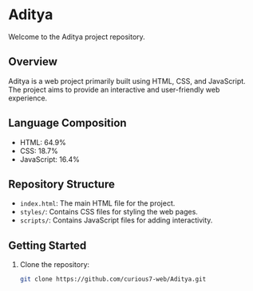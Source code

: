 # Aditya

Welcome to the Aditya project repository.

## Overview

Aditya is a web project primarily built using HTML, CSS, and JavaScript. The project aims to provide an interactive and user-friendly web experience.

## Language Composition

- HTML: 64.9%
- CSS: 18.7%
- JavaScript: 16.4%

## Repository Structure

- `index.html`: The main HTML file for the project.
- `styles/`: Contains CSS files for styling the web pages.
- `scripts/`: Contains JavaScript files for adding interactivity.

## Getting Started

1. Clone the repository:
   ```sh
   git clone https://github.com/curious7-web/Aditya.git
